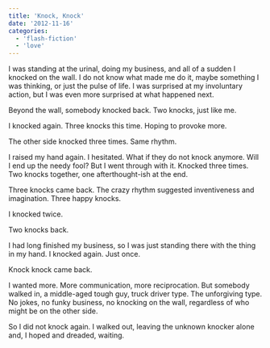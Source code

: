 ```yaml
---
title: 'Knock, Knock'
date: '2012-11-16'
categories:
  - 'flash-fiction'
  - 'love'
---
```


I was standing at the urinal, doing my business, and all of a sudden I knocked
on the wall. I do not know what made me do it, maybe something I was thinking,
or just the pulse of life. I was surprised at my involuntary action, but I was
even more surprised at what happened next.

Beyond the wall, somebody knocked back. Two knocks, just like me.

I knocked again. Three knocks this time. Hoping to provoke more.

The other side knocked three times. Same rhythm.

I raised my hand again. I hesitated. What if they do not knock anymore. Will I
end up the needy fool? But I went through with it. Knocked three times. Two
knocks together, one afterthought-ish at the end.

Three knocks came back. The crazy rhythm suggested inventiveness and
imagination. Three happy knocks.

I knocked twice.

Two knocks back.

I had long finished my business, so I was just standing there with the thing in
my hand. I knocked again. Just once.

Knock knock came back.

I wanted more. More communication, more reciprocation. But somebody walked in, a
middle-aged tough guy, truck driver type. The unforgiving type. No jokes, no
funky business, no knocking on the wall, regardless of who might be on the other
side.

So I did not knock again. I walked out, leaving the unknown knocker alone and, I
hoped and dreaded, waiting.

